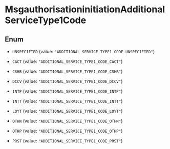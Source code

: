 

# MsgauthorisationinitiationAdditionalServiceType1Code

## Enum


* `UNSPECIFIED` (value: `"ADDITIONAL_SERVICE_TYPE1_CODE_UNSPECIFIED"`)

* `CACT` (value: `"ADDITIONAL_SERVICE_TYPE1_CODE_CACT"`)

* `CSHB` (value: `"ADDITIONAL_SERVICE_TYPE1_CODE_CSHB"`)

* `DCCV` (value: `"ADDITIONAL_SERVICE_TYPE1_CODE_DCCV"`)

* `INTP` (value: `"ADDITIONAL_SERVICE_TYPE1_CODE_INTP"`)

* `INTT` (value: `"ADDITIONAL_SERVICE_TYPE1_CODE_INTT"`)

* `LOYT` (value: `"ADDITIONAL_SERVICE_TYPE1_CODE_LOYT"`)

* `OTHN` (value: `"ADDITIONAL_SERVICE_TYPE1_CODE_OTHN"`)

* `OTHP` (value: `"ADDITIONAL_SERVICE_TYPE1_CODE_OTHP"`)

* `PRST` (value: `"ADDITIONAL_SERVICE_TYPE1_CODE_PRST"`)



